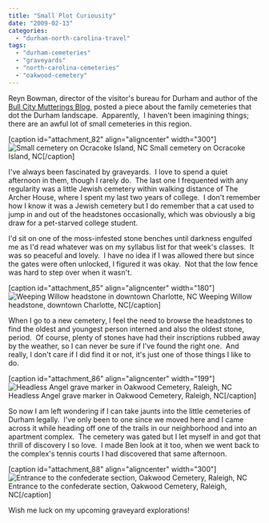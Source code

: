```yaml
---
title: "Small Plot Curiousity"
date: "2009-02-13"
categories: 
  - "durham-north-carolina-travel"
tags: 
  - "durham-cemeteries"
  - "graveyards"
  - "north-carolina-cemeteries"
  - "oakwood-cemetery"
---
```


Reyn Bowman, director of the visitor's bureau for Durham and author of the [Bull City Mutterings Blog,](http://durham-nc.com/reynblog) posted a piece about the family cemeteries that dot the Durham landscape.  Apparently,  I haven't been imagining things; there are an awful lot of small cemeteries in this region.

\[caption id="attachment\_82" align="aligncenter" width="300"\]![Small cemetery on Ocracoke Island, NC](http://www.rebeccagomezfarrell.com/wp-content/uploads/2009/02/ocracoke-cemetary-300x198.jpg "ocracoke-cemetary") Small cemetery on Ocracoke Island, NC\[/caption\]

I've always been fascinated by graveyards.  I love to spend a quiet afternoon in them, though I rarely do.  The last one I frequented with any regularity was a little Jewish cemetery within walking distance of The Archer House, where I spent my last two years of college.  I don't remember how I know it was a Jewish cemetery but I do remember that a cat used to jump in and out of the headstones occasionally, which was obviously a big draw for a pet-starved college student.

I'd sit on one of the moss-infested stone benches until darkness engulfed me as I'd read whatever was on my syllabus list for that week's classes.  It was so peaceful and lovely.  I have no idea if I was allowed there but since the gates were often unlocked, I figured it was okay.  Not that the low fence was hard to step over when it wasn't.

\[caption id="attachment\_85" align="aligncenter" width="180"\]![Weeping Willow headstone in downtown Charlotte, NC](http://www.rebeccagomezfarrell.com/wp-content/uploads/2009/02/005_15a.jpg "005_15a") Weeping Willow headstone, downtown Charlotte, NC\[/caption\]

When I go to a new cemetery, I feel the need to browse the headstones to find the oldest and youngest person interned and also the oldest stone, period.  Of course, plenty of stones have had their inscriptions rubbed away by the weather, so I can never be sure if I've found the right one.  And really, I don't care if I did find it or not, it's just one of those things I like to do.

\[caption id="attachment\_86" align="aligncenter" width="199"\]![Headless Angel grave marker in Oakwood Cemetery, Raleigh, NC](http://www.rebeccagomezfarrell.com/wp-content/uploads/2009/02/headless-angel-199x300.jpg "headless-angel") Headless Angel grave marker in Oakwood Cemetery, Raleigh, NC\[/caption\]

So now I am left wondering if I can take jaunts into the little cemeteries of Durham legally.  I've only been to one since we moved here and I came across it while heading off one of the trails in our neighborhood and into an apartment complex.  The cemetery was gated but I let myself in and got that thrill of discovery I so love.  I made Ben look at it too, when we went back to the complex's tennis courts I had discovered that same afternoon.

\[caption id="attachment\_88" align="aligncenter" width="300"\]![Entrance to the confederate section, Oakwood Cemetery, Raleigh, NC](http://www.rebeccagomezfarrell.com/wp-content/uploads/2009/02/entrance-confed-cem-300x193.jpg "entrance-confed-cem") Entrance to the confederate section, Oakwood Cemetery, Raleigh, NC\[/caption\]

Wish me luck on my upcoming graveyard explorations!
